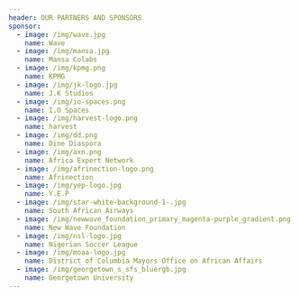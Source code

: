 ```yaml
---
header: OUR PARTNERS AND SPONSORS
sponsor:
  - image: /img/wave.jpg
    name: Wave
  - image: /img/mansa.jpg
    name: Mansa Colabs
  - image: /img/kpmg.png
    name: KPMG
  - image: /img/jk-logo.jpg
    name: J.K Studios
  - image: /img/io-spaces.png
    name: I.O Spaces
  - image: /img/harvest-logo.png
    name: harvest
  - image: /img/dd.png
    name: Dine Diaspora
  - image: /img/axn.png
    name: Africa Expert Network
  - image: /img/afrinection-logo.png
    name: Afrinection
  - image: /img/yep-logo.jpg
    name: Y.E.P
  - image: /img/star-white-background-1-.jpg
    name: South African Airways
  - image: /img/newwave_foundation_primary_magenta-purple_gradient.png
    name: New Wave Foundation
  - image: /img/nsl-logo.jpg
    name: Nigerian Soccer League
  - image: /img/moaa-logo.jpg
    name: District of Columbia Mayors Office on African Affairs
  - image: /img/georgetown_s_sfs_bluergb.jpg
    name: Georgetown University
---
```


